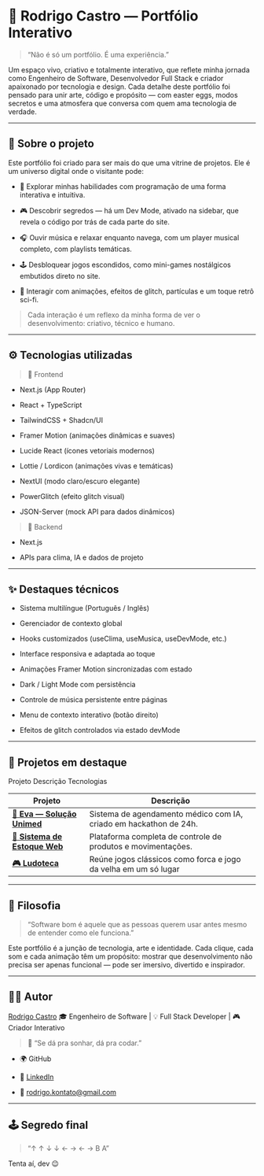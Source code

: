 # 🧠 Rodrigo Castro — Portfólio Interativo

> “Não é só um portfólio. É uma experiência.”

Um espaço vivo, criativo e totalmente interativo, que reflete minha jornada como Engenheiro de Software, Desenvolvedor Full Stack e criador apaixonado por tecnologia e design.
Cada detalhe deste portfólio foi pensado para unir arte, código e propósito — com easter eggs, modos secretos e uma atmosfera que conversa com quem ama tecnologia de verdade.

---

## 🌌 Sobre o projeto

Este portfólio foi criado para ser mais do que uma vitrine de projetos.
Ele é um universo digital onde o visitante pode:

- 🚀 Explorar minhas habilidades com programação de uma forma interativa e intuitiva.

- 🎮 Descobrir segredos — há um Dev Mode, ativado na sidebar, que revela o código por trás de cada parte do site.

- 🎧 Ouvir música e relaxar enquanto navega, com um player musical completo, com playlists temáticas.

- 🕹️ Desbloquear jogos escondidos, como mini-games nostálgicos embutidos direto no site.

- 👾 Interagir com animações, efeitos de glitch, partículas e um toque retrô sci-fi.

> Cada interação é um reflexo da minha forma de ver o desenvolvimento: criativo, técnico e humano.

---

## ⚙️ Tecnologias utilizadas
> 🎨 Frontend

- Next.js (App Router)

- React + TypeScript

- TailwindCSS + Shadcn/UI

- Framer Motion (animações dinâmicas e suaves)

- Lucide React (ícones vetoriais modernos)

- Lottie / Lordicon (animações vivas e temáticas)

- NextUI (modo claro/escuro elegante)

- PowerGlitch (efeito glitch visual)

- JSON-Server (mock API para dados dinâmicos)



> 🧠 Backend

- Next.js

- APIs para clima, IA e dados de projeto

---

## ✨ Destaques técnicos

- Sistema multilíngue (Português / Inglês)

- Gerenciador de contexto global

- Hooks customizados (useClima, useMusica, useDevMode, etc.)

- Interface responsiva e adaptada ao toque

- Animações Framer Motion sincronizadas com estado

- Dark / Light Mode com persistência

- Controle de música persistente entre páginas

- Menu de contexto interativo (botão direito)

- Efeitos de glitch controlados via estado devMode

---

## 🧩 Projetos em destaque
Projeto	Descrição	Tecnologias

| Projeto | Descrição |
|-------|------------|
| **[🏥 Eva — Solução Unimed](https://github.com/Rodrigoscast/hackaton-2025)** | Sistema de agendamento médico com IA, criado em hackathon de 24h. |
| **[🧾 Sistema de Estoque Web](https://github.com/Rodrigoscast/estoque-web)** | Plataforma completa de controle de produtos e movimentações. |
| **[🎮 Ludoteca](https://my-ludoteca.netlify.app/)** | Reúne jogos clássicos como forca e jogo da velha em um só lugar |

---

## 💬 Filosofia

> “Software bom é aquele que as pessoas querem usar antes mesmo de entender como ele funciona.”

Este portfólio é a junção de tecnologia, arte e identidade.
Cada clique, cada som e cada animação têm um propósito: mostrar que desenvolvimento não precisa ser apenas funcional — pode ser imersivo, divertido e inspirador.

---

## 🧑‍💻 Autor

[Rodrigo Castro](https://my-ludoteca.netlify.app/)
🎓 Engenheiro de Software | 💡 Full Stack Developer | 🎮 Criador Interativo
> 💬 “Se dá pra sonhar, dá pra codar.”

- 🌍 GitHub

- 💼 [LinkedIn](https://www.linkedin.com/in/rodrigo-castro-b09847243/)

- 📧 rodrigo.kontato@gmail.com

---

## 🕹️ Segredo final

> “↑ ↑ ↓ ↓ ← → ← → B A”

Tenta aí, dev 😉
